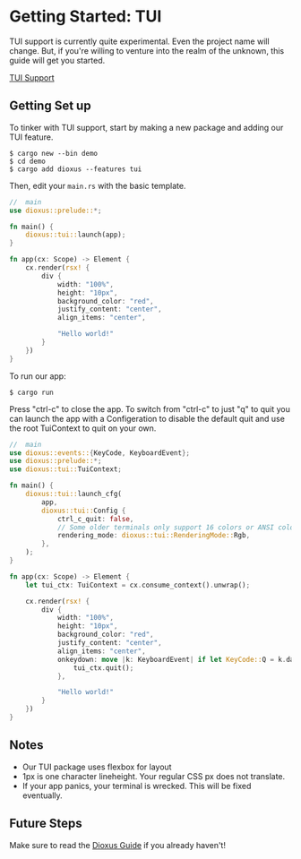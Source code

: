 # Getting Started: TUI

TUI support is currently quite experimental. Even the project name will change. But, if you're willing to venture into the realm of the unknown, this guide will get you started.


[TUI Support](https://github.com/DioxusLabs/rink/raw/master/examples/example.png)


## Getting Set up


To tinker with TUI support, start by making a new package and adding our TUI feature.

```shell
$ cargo new --bin demo
$ cd demo
$ cargo add dioxus --features tui
```



Then, edit your `main.rs` with the basic template. 

```rust
//  main
use dioxus::prelude::*;

fn main() {
    dioxus::tui::launch(app);
}

fn app(cx: Scope) -> Element {
    cx.render(rsx! {
        div {
            width: "100%",
            height: "10px",
            background_color: "red",
            justify_content: "center",
            align_items: "center",

            "Hello world!"
        }
    })
}
```

To run our app:

```shell
$ cargo run
```

Press "ctrl-c" to close the app. To switch from "ctrl-c" to  just "q" to quit you can launch the app with a Configeration to disable the default quit and use the root TuiContext to quit on your own.

```rust
//  main
use dioxus::events::{KeyCode, KeyboardEvent};
use dioxus::prelude::*;
use dioxus::tui::TuiContext;

fn main() {
    dioxus::tui::launch_cfg(
        app,
        dioxus::tui::Config {
            ctrl_c_quit: false,
            // Some older terminals only support 16 colors or ANSI colors if your terminal is one of these change this to BaseColors or ANSI
            rendering_mode: dioxus::tui::RenderingMode::Rgb,
        },
    );
}

fn app(cx: Scope) -> Element {
    let tui_ctx: TuiContext = cx.consume_context().unwrap();

    cx.render(rsx! {
        div {
            width: "100%",
            height: "10px",
            background_color: "red",
            justify_content: "center",
            align_items: "center",
            onkeydown: move |k: KeyboardEvent| if let KeyCode::Q = k.data.key_code {
                tui_ctx.quit();
            },

            "Hello world!"
        }
    })
}
```

## Notes

- Our TUI package uses flexbox for layout
- 1px is one character lineheight. Your regular CSS px does not translate.
- If your app panics, your terminal is wrecked. This will be fixed eventually.

## Future Steps

Make sure to read the [Dioxus Guide](https://dioxuslabs.com/guide) if you already haven't!
